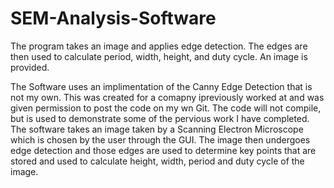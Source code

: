 # SEM-Analysis-Software
The program takes an image and applies edge detection. The edges are then used to calculate period, width, height, and duty cycle. An image is provided.

The Software uses an implimentation of the Canny Edge Detection that is not my own. This was created for a comapny ipreviously worked at and was given permission to post the code on my wn Git. The code will not compile, but is used to demonstrate some of the pervious work I have completed. The software takes an image taken by a Scanning Electron Microscope which is chosen by the user through the GUI. The image then undergoes edge detection and those edges are used to determine key points that are stored and used to calculate height, width, period and duty cycle of the image.
